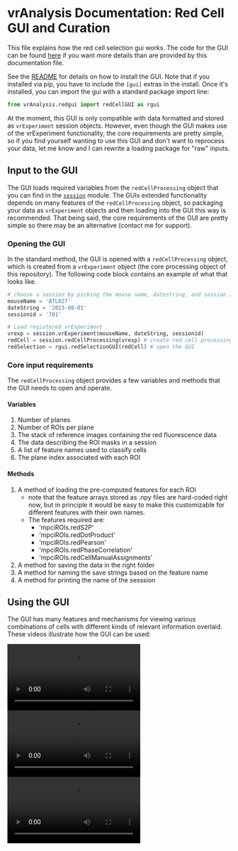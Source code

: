 # vrAnalysis Documentation: Red Cell GUI and Curation

This file explains how the red cell selection gui works. The code for the GUI
can be found [here](../vrAnalysis/redgui/redCellGUI.py) if you want more 
details than are provided by this documentation file.

See the [README](..) for details on how to install the GUI. Note that if you 
installed via pip, you have to include the `[gui]` extras in the install. Once
it's installed, you can import the gui with a standard package import line:
```python
from vrAnalysis.redgui import redCellGUI as rgui
```

At the moment, this GUI is only compatible with data formatted and stored as
`vrExperiment` session objects. However, even though the GUI makes use of the
vrExperiment functionality, the core requirements are pretty simple, so if you
find yourself wanting to use this GUI and don't want to reprocess your data, 
let me know and I can rewrite a loading package for "raw" inputs. 

## Input to the GUI
The GUI loads required variables from the `redCellProcessing` object that you
can find in the [`session`](../vrAnalysis/session.py) module. The GUIs 
extended functionality depends on many features of the `redCellProcessing` 
object, so packaging your data as `vrExperiment` objects and then loading into
the GUI this way is recommended. That being said, the core requirements of the
GUI are pretty simple so there may be an alternative (contact me for support).

### Opening the GUI
In the standard method, the GUI is opened with a `redCellProcessing` object, 
which is created from a `vrExperiment` object (the core processing object of
this repository). The following code block contains an example of what that 
looks like.
```python
# choose a session by picking the mouse name, datestring, and session ID.
mouseName = 'ATL027'
dateString = '2023-08-01'
sessionid = '701'

# Load registered vrExperiment
vrexp = session.vrExperiment(mouseName, dateString, sessionid)
redCell = session.redCellProcessing(vrexp) # create red cell processing object
redSelection = rgui.redSelectionGUI(redCell) # open the GUI
```

### Core input requirements
The `redCellProcessing` object provides a few variables and methods that the 
GUI needs to open and operate. 

#### Variables
1. Number of planes
2. Number of ROIs per plane
3. The stack of reference images containing the red fluorescence data
4. The data describing the ROI masks in a session
5. A list of feature names used to classify cells
6. The plane index associated with each ROI

#### Methods
1. A method of loading the pre-computed features for each ROI
   - note that the feature arrays stored as .npy files are hard-coded right
     now, but in principle it would be easy to make this customizable for
     different features with their own names.
   - The features required are:
     - 'mpciROIs.redS2P'
     - 'mpciROIs.redDotProduct'
     - 'mpciROIs.redPearson'
     - 'mpciROIs.redPhaseCorrelation'
     - 'mpciROIs.redCellManualAssignments'
2. A method for saving the data in the right folder
3. A method for naming the save strings based on the feature name
4. A method for printing the name of the sesssion

## Using the GUI
The GUI has many features and mechanisms for viewing various combinations of
cells with different kinds of relevant information overlaid. These videos 
illustrate how the GUI can be used:

![view_cells](media/viewing_cells.mp4)
![cutoffs](media/cutoff_values.mp4)
![colors](media/feature_as_colormap.mp4)
   






